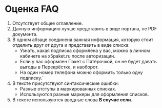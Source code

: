 # Оценка FAQ

1. Отсутствует общее оглавление.
2. Данную информацию лучше представить в виде портала, не PDF документа.
3. В одном абзаце соединена важная информация, которую стоит отделить друг от друга и представить в виде списка:
   - Узнать, какая подписка оформлена у вас, можно в
   личном кабинете на x5paket.ru после авторизации. 
   - Если у вас оформлен Пакет с Пятёрочкой, он не
      будет давать выгоды в Перекрёстке, и наоборот.
   - На один номер телефона можно оформить только
      одну подписку.`
4. В тексте присутствуют синтаксические ошибки:
   - Разные отступы в маркированных списках.
   - Используются разные маркеры для оформления списков.
5. В тексте используются вводные слова **В случае если**.